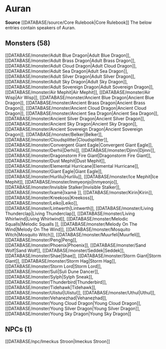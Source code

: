 ﻿---
id: '15'
name: Auran
rarity: Uncommon
rus_type_level: null
source: '[[DATABASE/source/Core Rulebook|Core Rulebook]]'
trait:
- '[[DATABASE/trait/Uncommon|Uncommon]]'
type: Language

---
# Auran

**Source** [[DATABASE/source/Core Rulebook|Core Rulebook]] 
The below entries contain speakers of Auran.

## Monsters (58)

[[DATABASE/monster/Adult Blue Dragon|Adult Blue Dragon]], [[DATABASE/monster/Adult Brass Dragon|Adult Brass Dragon]], [[DATABASE/monster/Adult Cloud Dragon|Adult Cloud Dragon]], [[DATABASE/monster/Adult Sea Dragon|Adult Sea Dragon]], [[DATABASE/monster/Adult Silver Dragon|Adult Silver Dragon]], [[DATABASE/monster/Adult Sky Dragon|Adult Sky Dragon]], [[DATABASE/monster/Adult Sovereign Dragon|Adult Sovereign Dragon]], [[DATABASE/monster/Air Mephit|Air Mephit]], [[DATABASE/monster/Air Wisp|Air Wisp]], [[DATABASE/monster/Ancient Blue Dragon|Ancient Blue Dragon]], [[DATABASE/monster/Ancient Brass Dragon|Ancient Brass Dragon]], [[DATABASE/monster/Ancient Cloud Dragon|Ancient Cloud Dragon]], [[DATABASE/monster/Ancient Sea Dragon|Ancient Sea Dragon]], [[DATABASE/monster/Ancient Silver Dragon|Ancient Silver Dragon]], [[DATABASE/monster/Ancient Sky Dragon|Ancient Sky Dragon]], [[DATABASE/monster/Ancient Sovereign Dragon|Ancient Sovereign Dragon]], [[DATABASE/monster/Belker|Belker]], [[DATABASE/monster/Cloudsplitter|Cloudsplitter]], [[DATABASE/monster/Convergent Giant Eagle|Convergent Giant Eagle]], [[DATABASE/monster/Derhii|Derhii]], [[DATABASE/monster/Djinni|Djinni]], [[DATABASE/monster/Dragonstorm Fire Giant|Dragonstorm Fire Giant]], [[DATABASE/monster/Dust Mephit|Dust Mephit]], [[DATABASE/monster/Elemental Hurricane|Elemental Hurricane]], [[DATABASE/monster/Giant Eagle|Giant Eagle]], [[DATABASE/monster/Hurlilu|Hurlilu]], [[DATABASE/monster/Ice Mephit|Ice Mephit]], [[DATABASE/monster/Inmyeonjo|Inmyeonjo]], [[DATABASE/monster/Invisible Stalker|Invisible Stalker]], [[DATABASE/monster/Ixamè|Ixamè ]], [[DATABASE/monster/Kirin|Kirin]], [[DATABASE/monster/Kreekoss|Kreekoss]], [[DATABASE/monster/Leiko|Leiko]], [[DATABASE/monster/Lintwerth|Lintwerth]], [[DATABASE/monster/Living Thunderclap|Living Thunderclap]], [[DATABASE/monster/Living Whirlwind|Living Whirlwind]], [[DATABASE/monster/Melodic Squalls|Melodic Squalls ]], [[DATABASE/monster/Melody On The Wind|Melody On The Wind]], [[DATABASE/monster/Mosquito Witch|Mosquito Witch]], [[DATABASE/monster/Muurfeli|Muurfeli]], [[DATABASE/monster/Peng|Peng]], [[DATABASE/monster/Phoenix|Phoenix]], [[DATABASE/monster/Sand Wolf|Sand Wolf]], [[DATABASE/monster/Seddek|Seddek]], [[DATABASE/monster/Shae|Shae]], [[DATABASE/monster/Storm Giant|Storm Giant]], [[DATABASE/monster/Storm Hag|Storm Hag]], [[DATABASE/monster/Storm Lord|Storm Lord]], [[DATABASE/monster/Suli|Suli Dune Dancer]], [[DATABASE/monster/Sylph|Sylph Sneak]], [[DATABASE/monster/Thunderbird|Thunderbird]], [[DATABASE/monster/Tidehawk|Tidehawk]], [[DATABASE/monster/Ulistul|Ulistul]], [[DATABASE/monster/Uthul|Uthul]], [[DATABASE/monster/Vehanezhad|Vehanezhad]], [[DATABASE/monster/Young Cloud Dragon|Young Cloud Dragon]], [[DATABASE/monster/Young Silver Dragon|Young Silver Dragon]], [[DATABASE/monster/Young Sky Dragon|Young Sky Dragon]]

## NPCs (1)

[[DATABASE/npc/Imeckus Stroon|Imeckus Stroon]]